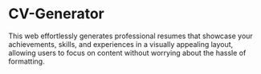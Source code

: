 # CV-Generator
This web effortlessly generates professional resumes that showcase your achievements, skills, and experiences in a visually appealing layout, allowing users to focus on content without worrying about the hassle of formatting.


